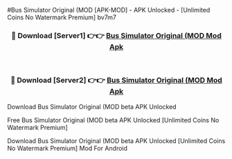 #Bus Simulator Original (MOD [APK-MOD] - APK Unlocked - [Unlimited Coins No Watermark Premium] bv7m7



<div align="center">

<h3>🔴 Download [Server1] 👉👉 <a href="https://momento.my/?title=Bus_Simulator_Original_(MOD">Bus Simulator Original (MOD Mod Apk</a></h3><br>

<h3>🔴 Download [Server2] 👉👉 <a href="https://momento.my/?title=Bus_Simulator_Original_(MOD">Bus Simulator Original (MOD Mod Apk</a></h3>
</div>



Download Bus Simulator Original (MOD beta APK Unlocked

Free Bus Simulator Original (MOD beta APK Unlocked [Unlimited Coins No Watermark Premium]

Download Bus Simulator Original (MOD beta APK Unlocked [Unlimited Coins No Watermark Premium] Mod For Android
